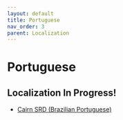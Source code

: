 ```yaml
---
layout: default
title: Portuguese
nav_order: 3
parent: Localization
---
```


# Portuguese
## Localization In Progress!
- [Cairn SRD (Brazilian Portuguese)](/localizations/cairn-br-srd)
